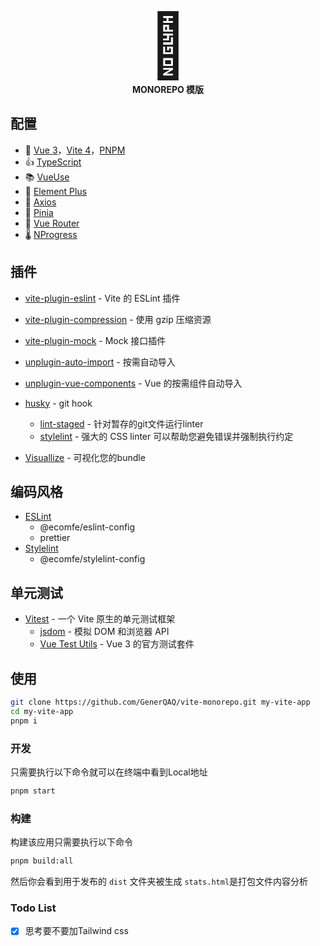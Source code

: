 <div align=center style="font-size: 100px">🗿</div>
<div align=center style="font-weight: bold">MONOREPO 模版</div>

## 配置
* 🚀 [Vue 3](https://cn.vuejs.org/)，[Vite 4](https://cn.vitejs.dev/)，[PNPM](https://pnpm.io/)
* 👍 [TypeScript](https://www.typescriptlang.org/)
* 📚 [VueUse](https://vueuse.org/)
* 🧩 [Element Plus](https://element-plus.org/zh-CN/)
* 🔁 [Axios](https://axios-http.com/zh/)
* 🍍 [Pinia](https://pinia.vuejs.org/)
* 🚦 [Vue Router](https://router.vuejs.org/)
* 🌡️ [NProgress](https://rstacruz.github.io/nprogress/)

## 插件
* [vite-plugin-eslint](https://github.com/gxmari007/vite-plugin-eslint) - Vite 的 ESLint 插件
* [vite-plugin-compression](https://github.com/vbenjs/vite-plugin-compression) - 使用 gzip 压缩资源
* [vite-plugin-mock](https://github.com/vbenjs/vite-plugin-mock/tree/main#readme) - Mock 接口插件

* [unplugin-auto-import](https://github.com/unplugin/unplugin-auto-import) - 按需自动导入
* [unplugin-vue-components](https://github.com/unplugin/unplugin-vue-components) - Vue 的按需组件自动导入

* [husky](https://typicode.github.io/husky/) - git hook
    * [lint-staged](https://github.com/okonet/lint-staged) - 针对暂存的git文件运行linter
    * [stylelint](https://stylelint.io/) - 强大的 CSS linter 可以帮助您避免错误并强制执行约定

* [Visuallize](https://github.com/btd/rollup-plugin-visualizer) - 可视化您的bundle

## 编码风格
* [ESLint](https://eslint.org/)
  * @ecomfe/eslint-config
  * prettier
* [Stylelint](https://stylelint.io/)
  * @ecomfe/stylelint-config

## 单元测试
* [Vitest](https://cn.vitest.dev/) - 一个 Vite 原生的单元测试框架
  * [jsdom](https://github.com/jsdom/jsdom) - 模拟 DOM 和浏览器 API
  * [Vue Test Utils](https://test-utils.vuejs.org/) - Vue 3 的官方测试套件

## 使用

```bash
git clone https://github.com/GenerQAQ/vite-monorepo.git my-vite-app
cd my-vite-app
pnpm i
```

### 开发

只需要执行以下命令就可以在终端中看到Local地址

```bash
pnpm start
```

### 构建

构建该应用只需要执行以下命令

```bash
pnpm build:all
```

然后你会看到用于发布的 `dist` 文件夹被生成
`stats.html`是打包文件内容分析

### Todo List
- [x] 思考要不要加Tailwind css
